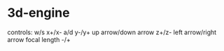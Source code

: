 # 3d-engine
controls:
w/s x+/x-
a/d y-/y+
up arrow/down arrow z+/z-
left arrow/right arrow     focal length -/+
